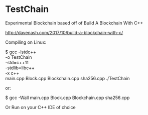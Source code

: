 # TestChain
Experimental Blockchain
based off of Build A Blockchain With C++

http://davenash.com/2017/10/build-a-blockchain-with-c/

Compiling on Linux:

$ gcc -lstdc++ \
    -o TestChain \
    -std=c++11 \
    -stdlib=libc++ \
    -x c++ \
    main.cpp Block.cpp Blockchain.cpp sha256.cpp
./TestChain

or:

$ gcc -Wall main.cpp Block.cpp Blockchain.cpp sha256.cpp

Or Run on your C++ IDE of choice
